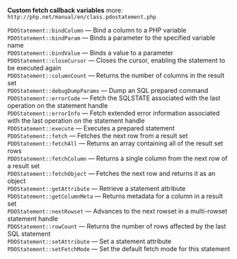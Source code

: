 **Custom fetch callback variables** more: `http://php.net/manual/en/class.pdostatement.php`  

`PDOStatement::bindColumn` — Bind a column to a PHP variable  
`PDOStatement::bindParam` — Binds a parameter to the specified variable name  
`PDOStatement::bindValue` — Binds a value to a parameter  
`PDOStatement::closeCursor` — Closes the cursor, enabling the statement to be executed again  
`PDOStatement::columnCount` — Returns the number of columns in the result set  
`PDOStatement::debugDumpParams` — Dump an SQL prepared command  
`PDOStatement::errorCode` — Fetch the SQLSTATE associated with the last operation on the statement handle  
`PDOStatement::errorInfo` — Fetch extended error information associated with the last operation on the statement handle  
`PDOStatement::execute` — Executes a prepared statement  
`PDOStatement::fetch` — Fetches the next row from a result set  
`PDOStatement::fetchAll` — Returns an array containing all of the result set rows  
`PDOStatement::fetchColumn` — Returns a single column from the next row of a result set  
`PDOStatement::fetchObject` — Fetches the next row and returns it as an object  
`PDOStatement::getAttribute` — Retrieve a statement attribute  
`PDOStatement::getColumnMeta` — Returns metadata for a column in a result set  
`PDOStatement::nextRowset` — Advances to the next rowset in a multi-rowset statement handle  
`PDOStatement::rowCount` — Returns the number of rows affected by the last SQL statement  
`PDOStatement::setAttribute` — Set a statement attribute  
`PDOStatement::setFetchMode` — Set the default fetch mode for this statement  